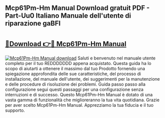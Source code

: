 ## Mcp61Pm-Hm Manual Download gratuit PDF - Part-Uu0 Italiano Manuale dell'utente di riparazione gaBFI

# <h2><a href="http://dffoong.blite.top/?on=Mcp61Pm-Hm+Manual">🔗Download 👉🔴 Mcp61Pm-Hm Manual</a></h2>

[![Mcp61Pm-Hm Manual download](https://i.imgur.com/lujVjoI.png)](http://dffoong.blite.top/?on=Mcp61Pm-Hm+Manual)
Saluti e benvenuto nel manuale utente completo per il tuo REDDDDDDD appena acquistato. Questa guida ha lo scopo di aiutarti a ottenere il massimo dal tuo Prodotto fornendo una spiegazione approfondita delle sue caratteristiche, del processo di installazione, del manuale dell'utente, dei suggerimenti per la manutenzione e delle procedure di risoluzione dei problemi. Guida passo passo alla configurazione segui questi passaggi per una configurazione senza interruzioni e di successo. Questo Mcp61Pm-Hm Manual è dotato di una vasta gamma di funzionalità che miglioreranno la tua vita quotidiana. Grazie per aver scelto Mcp61Pm-Hm Manual. Apprezziamo la tua fiducia e il tuo supporto.
